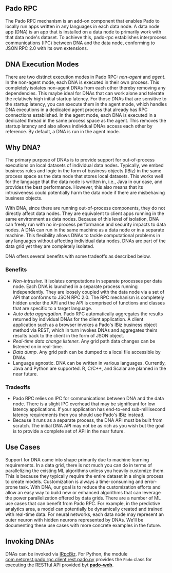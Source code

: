 ## Pado RPC

The Pado RPC mechanism is an add-on component that enables Pado to locally run apps written in any languages in each data node. A data node app (DNA) is an app that is installed on a data node to primarily work with that data node's dataset. To achieve this, pado-rpc establishes interprocess communications (IPC) between DNA and the data node, conforming to JSON RPC 2.0 with its own extensions.

## DNA Execution Modes

There are two distinct execution modes in Pado RPC: _non-agent_ and _agent_. In the non-agent mode, each DNA is executed in their own process. This completely isolates non-agent DNAs from each other thereby removing any dependencies. This maybe ideal for DNAs that can work alone and tolerate the relatively high initial startup latency. For those DNAs that are sensitive to the startup latency, you can execute them in the agent mode, which handles DNA executions in a dedicated agent process that already has RPC connections established. In the agent mode, each DNA is executed in a dedicated thread in the same process space as the agent. This removes the startup latency and also allows individual DNAs access each other by reference. By default, a DNA is run in the agent mode.

## Why DNA?

The primary purpose of DNAs is to provide support for out-of-process executions on local datasets of individual data nodes. Typically, we embed business rules and logic in the form of business objects (IBiz) in the same process space as the data node that stores local datasets. This works well for the language that the data node is written in, i.e., Java in our case, and provides the best performance. However, this also means that its intrusiveness could potentially harm the data node if there are misbehaving business objects. 

With DNA, since there are running out-of-process components, they do not directly affect data nodes. They are equivalent to client apps running in the same environment as data nodes. Because of this level of isolation, DNA can freely run with no in-process performance and security impacts to data nodes. A DNA can run in the same machine as a data node or in a separate machine. This flexibility allows DNAs to tackle computational problems in any languages without affecting individual data nodes. DNAs are part of the data grid yet they are completely isolated.

DNA offers several benefits with some tradeoffs as described below.

### Benefits
- _Non-intrusive_. It isolates computations in separate processes per data node. Each DNA is launched in a separate process running independently. They are loosely coupled with the data node via a set of API that conforms to JSON RPC 2.0. The RPC mechanism is completely hidden under the API and the API is comprised of functions and classes that are specific to a target language.
- _Auto data aggregation_. Pado RPC automatically aggregates the results returned by individual DNAs for the client application. A client application such as a browser invokes a Pado's IBiz business object method via REST, which in turn invokes DNAs and aggregates theirs results back to the client in the form of JSON object.
- _Real-time data change listener_. Any grid path data changes can be listened on in real-time.
- _Data dump_. Any grid path can be dumped to a local file accessible by DNAs.
- Language agnostic. DNA can be written in various languages. Currently, Java and Python are supported. R, C/C++, and Scalar are planned in the near future.

### Tradeoffs
- Pado RPC relies on IPC for communications between DNA and the data node. There is a slight IPC overhead that may be significant for low latency applications. If your application has end-to-end sub-millisecond latency requirements then you should use Pado's IBiz instead.
- Because it runs as a separate process, the DNA API must be built from scratch. The initial DNA API may not be as rich as you wish but the goal is to provide a complete set of API in the near future.

## Use Cases

Support for DNA came into shape primarily due to machine learning requirements. In a data grid, there is not much you can do in terms of parallelizing the existing ML algorithms unless you heavily customize them. This is because they typically require the entire dataset in a single process to create models. Customization is always a time-consuming and error-prone task. With DNA, our goal is to reduce the customization efforts and allow an easy way to build new or enhanced algorithms that can leverage the power parallelization offered by data grids. There are a number of ML use cases that can benefit from Pado RPC. For example, in the predictive analytics area, a model can potentially be dynamically created and trained with real-time data. For neural networks, each data node may represent an outer neuron with hidden neurons represented by DNAs. We'll be documenting these use cases with more concrete examples in the future.

## Invoking DNAs
DNAs can be invoked via [IRpcBiz](../pado-rpc-biz/src/main/java/com/netcrest/pado/biz/IRpcBiz.java). For Python, the module [com.netcrest.pado.rpc.client.rest.pado.py](../pado-rpc/src/main/python/com/netcrest/pado/rpc/client/rest/pado.py) provides the `Pado` class for executing the RESTful API provided byt [**pado-web**](https://github.com/netcrest/pado-web). 

